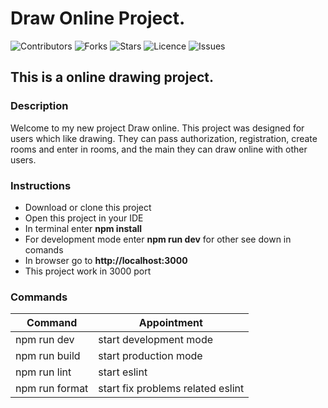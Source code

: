 # Draw Online Project.

![Contributors](https://img.shields.io/github/issues/YuraStork/drawOnline?style=plastic)
![Forks](https://img.shields.io/github/forks/YuraStork/drawOnline)
![Stars](https://img.shields.io/github/stars/YuraStork/drawOnline)
![Licence](https://img.shields.io/github/license/YuraStork/drawOnline)
![Issues](https://img.shields.io/twitter/url?url=https%3A%2F%2Fgithub.com%2FYuraStork%2FdrawOnline)

## This is a online drawing project.

### Description

Welcome to my new project Draw online. This project was designed for users which like drawing. They can pass authorization, registration, create rooms and enter in rooms, and the main they can draw online with other users.

### Instructions

- Download or clone this project
- Open this project in your IDE
- In terminal enter **npm install**
- For development mode enter **npm run dev** for other see down in comands
- In browser go to **http://localhost:3000**
- This project work in 3000 port

### Commands

| Command        | Appointment                       |
| -------------- | --------------------------------- |
| npm run dev    | start development mode            |
| npm run build  | start production mode             |
| npm run lint   | start eslint                      |
| npm run format | start fix problems related eslint |
